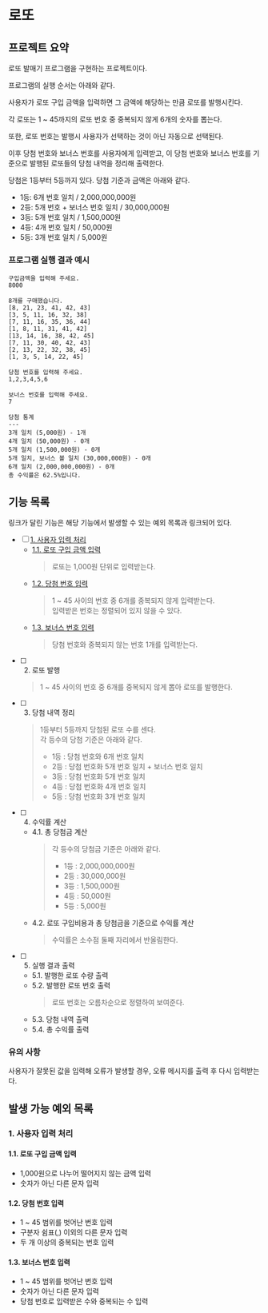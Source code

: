 # 로또

## 프로젝트 요약

로또 발매기 프로그램을 구현하는 프로젝트이다.

프로그램의 실행 순서는 아래와 같다.

사용자가 로또 구입 금액을 입력하면 그 금액에 해당하는 만큼 로또를 발행시킨다.

각 로또는 1 ~ 45까지의 로또 번호 중 중복되지 않게 6개의 숫자를 뽑는다.

또한, 로또 번호는 발행시 사용자가 선택하는 것이 아닌 자동으로 선택된다.

이후 당첨 번호와 보너스 번호를 사용자에게 입력받고,
이 당첨 번호와 보너스 번호를 기준으로 발행된 로또들의 당첨 내역을 정리해 출력한다. 

당첨은 1등부터 5등까지 있다. 당첨 기준과 금액은 아래와 같다.

- 1등: 6개 번호 일치 / 2,000,000,000원
- 2등: 5개 번호 + 보너스 번호 일치 / 30,000,000원
- 3등: 5개 번호 일치 / 1,500,000원
- 4등: 4개 번호 일치 / 50,000원
- 5등: 3개 번호 일치 / 5,000원

### 프로그램 실행 결과 예시

```shell
구입금액을 입력해 주세요.
8000

8개를 구매했습니다.
[8, 21, 23, 41, 42, 43] 
[3, 5, 11, 16, 32, 38] 
[7, 11, 16, 35, 36, 44] 
[1, 8, 11, 31, 41, 42] 
[13, 14, 16, 38, 42, 45] 
[7, 11, 30, 40, 42, 43] 
[2, 13, 22, 32, 38, 45] 
[1, 3, 5, 14, 22, 45]

당첨 번호를 입력해 주세요.
1,2,3,4,5,6

보너스 번호를 입력해 주세요.
7

당첨 통계
---
3개 일치 (5,000원) - 1개
4개 일치 (50,000원) - 0개
5개 일치 (1,500,000원) - 0개
5개 일치, 보너스 볼 일치 (30,000,000원) - 0개
6개 일치 (2,000,000,000원) - 0개
총 수익률은 62.5%입니다.
```

## 기능 목록

링크가 달린 기능은 해당 기능에서 발생할 수 있는 예외 목록과 링크되어 있다.

- [ ] [1. 사용자 입력 처리](#1-사용자-입력-처리)
  + [1.1. 로또 구입 금액 입력](#11-로또-구입-금액-입력)
    > 로또는 1,000원 단위로 입력받는다.
  + [1.2. 당첨 번호 입력](#12-당첨-번호-입력)
    > 1 ~ 45 사이의 번호 중 6개를 중복되지 않게 입력받는다.<br>
    > 입력받은 번호는 정렬되어 있지 않을 수 있다.
  + [1.3. 보너스 번호 입력](#13-보너스-번호-입력)
    > 당첨 번호와 중복되지 않는 번호 1개를 입력받는다.
- [ ] 2. 로또 발행
  > 1 ~ 45 사이의 번호 중 6개를 중복되지 않게 뽑아 로또를 발행한다.
- [ ] 3. 당첨 내역 정리
  > 1등부터 5등까지 당첨된 로또 수를 센다.<br>
  > 각 등수의 당첨 기준은 아래와 같다.
  > * 1등 : 당첨 번호와 6개 번호 일치
  > * 2등 : 당첨 번호화 5개 번호 일치 + 보너스 번호 일치
  > * 3등 : 당첨 번호화 5개 번호 일치
  > * 4등 : 당첨 번호화 4개 번호 일치
  > * 5등 : 당첨 번호화 3개 번호 일치
- [ ] 4. 수익률 계산
  + 4.1. 총 당첨금 계산
    > 각 등수의 당첨금 기준은 아래와 같다.
    > * 1등 : 2,000,000,000원
    > * 2등 : 30,000,000원
    > * 3등 : 1,500,000원
    > * 4등 : 50,000원
    > * 5등 : 5,000원
  + 4.2. 로또 구입비용과 총 당첨금을 기준으로 수익률 계산
    > 수익률은 소수점 둘째 자리에서 반올림한다.
- [ ] 5. 실행 결과 출력
  + 5.1. 발행한 로또 수량 출력
  + 5.2. 발행한 로또 번호 출력
    > 로또 번호는 오름차순으로 정렬하여 보여준다.
  + 5.3. 당첨 내역 출력
  + 5.4. 총 수익률 출력

### 유의 사항

사용자가 잘못된 값을 입력해 오류가 발생할 경우, 오류 메시지를 출력 후 다시 입력받는다.

## 발생 가능 예외 목록

### 1. 사용자 입력 처리

#### 1.1. 로또 구입 금액 입력

- 1,000원으로 나누어 떨어지지 않는 금액 입력
- 숫자가 아닌 다른 문자 입력

#### 1.2. 당첨 번호 입력

- 1 ~ 45 범위를 벗어난 번호 입력
- 구분자 쉼표(,) 이외의 다른 문자 입력
- 두 개 이상의 중복되는 번호 입력

#### 1.3. 보너스 번호 입력

- 1 ~ 45 범위를 벗어난 번호 입력
- 숫자가 아닌 다른 문자 입력
- 당첨 번호로 입력받은 수와 중복되는 수 입력